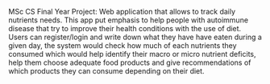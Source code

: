   MSc CS Final Year Project:  Web application that allows to track daily nutrients needs.
  This app put emphasis to help people with autoimmune disease that try to improve their
  health conditions with the use of diet. Users can register/login and write down what
  they have have eaten during a given day, the system would check how much of each nutrients
  they consumed which would help identify their macro or micro nutrient deficits, help them
  choose adequate food products and give recommendations of which products they can consume
  depending on their diet.
